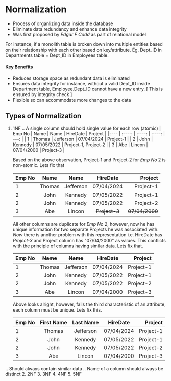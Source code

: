 # Normalization

- Process of organlizing data inside the database
- Eliminate data redundancy and enhance data integrity
- Was first proposed by *Edgar F Codd* as part of relational model 

For instance, if a monolith table is broken down into multiple entities based on their relationship with each other based on key/attribute. Eg. Dept_ID in Departments table = Dept_ID in Employees table. 

#### Key Benefits
- Reduces storage space as redundant data is eliminated
- Ensures data integrity for instance, without a valid Dept_ID inside Department table, Employee.Dept_ID cannot have a new entry.
  [ This is ensured by integrity check ]
- Flexible so can accommodate more changes to the data


## Types of Normalization
1. 1NF
.. A single column should hold single value for each row (atomic)
   | Emp No    | Name | Name   | HireDate   | Project              |
   | :---      |    :----: | :----:     | :----:     |  ---:                |
   | 1         | Thomas    | Jefferson  | 07/04/2024 | Project-1            |
   | 2         | John      | Kennedy    | 07/05/2022 | ~~Project-1, Project-2~~ |
   | 3         | Abe       | Lincon     | 07/04/2000 | Project-3            |

   Based on the above observation, Project-1 and Project-2 for *Emp No* 2 is non-atomic. Lets fix that

   | Emp No    | Name | Name   | HireDate   | Project              |
   | :---      |    :----: | :----:     | :----:     |  ---:                |
   | 1         | Thomas    | Jefferson  | 07/04/2024 | Project-1            |
   | 2         | John      | Kennedy    | 07/05/2022 | Project-1            |
   | 2         | John      | Kennedy    | 07/05/2022 | Project-2            |
   | 3         | Abe       | Lincon     | ~~Project-3~~  | ~~07/04/2000~~   |

   All other columns are duplicate for *Emp No* 2, however, now he has unique information for two separate Projects he was associated with.
   *Now* there is another problem with this representation i.e. HireDate has *Project-3* and Project column has "07/04/2000" as values. This conflicts with the principle of columns having       similar data. Lets fix that.

   | Emp No    | ~~Name~~ | ~~Name~~   | HireDate   | Project               |
   | :---      |    :----: | :----:     | :----:     |  ---:                |
   | 1         | Thomas    | Jefferson  | 07/04/2024 | Project-1            |
   | 2         | John      | Kennedy    | 07/05/2022 | Project-1            |
   | 2         | John      | Kennedy    | 07/05/2022 | Project-2            |
   | 3         | Abe       | Lincon     | 07/04/2000 | Project-3            |
   
   Above looks alright, however, fails the third characteristic of an attribute, each column must be unique. Lets fix this.

   | Emp No    | First Name| Last Name  | HireDate   | Project               |
   | :---      |    :----: | :----:     | :----:     |  ---:                |
   | 1         | Thomas    | Jefferson  | 07/04/2024 | Project-1            |
   | 2         | John      | Kennedy    | 07/05/2022 | Project-1            |
   | 2         | John      | Kennedy    | 07/05/2022 | Project-2            |
   | 3         | Abe       | Lincon     | 07/04/2000 | Project-3            |
   
.. Should always contain similar data
.. Name of a column should always be distinct
2. 2NF
3. 3NF
4. 4NF
5. 5NF


